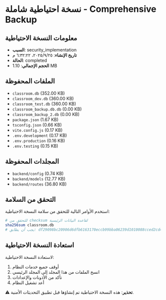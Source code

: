 # نسخة احتياطية شاملة - Comprehensive Backup

## معلومات النسخة الاحتياطية
- **السبب**: security_implementation
- **تاريخ الإنشاء**: ٢٥‏/٩‏/٢٠٢٥، ٦:٣٢:٢٢ م
- **الحالة**: completed
- **الحجم الإجمالي**: 1.10 MB

## الملفات المحفوظة
- `classroom.db` (352.00 KB)
- `classroom_dev.db` (360.00 KB)
- `classroom_test.db` (360.00 KB)
- `classroom_backup.db.db` (0.00 KB)
- `classroom_backup_2.db` (0.00 KB)
- `package.json` (1.67 KB)
- `tsconfig.json` (0.66 KB)
- `vite.config.js` (0.17 KB)
- `.env.development` (0.17 KB)
- `.env.production` (0.16 KB)
- `.env.testing` (0.15 KB)

## المجلدات المحفوظة  
- `backend/config` (0.74 KB)
- `backend/models` (12.77 KB)
- `backend/routes` (36.80 KB)

## التحقق من السلامة
استخدم الأوامر التالية للتحقق من سلامة النسخة الاحتياطية:

```bash
# للتحقق من checksum لقاعدة البيانات الرئيسية
sha256sum classroom.db
# يجب أن يطابق: df29098bc20906d6dfb6163170eccb99bba06239d1010088cced2cd4cc325ff9
```

## استعادة النسخة الاحتياطية
لاستعادة النسخة الاحتياطية:
1. أوقف جميع خدمات النظام
2. انسخ الملفات من هذا المجلد إلى المجلد الرئيسي
3. تأكد من الأذونات والإعدادات
4. أعد تشغيل النظام

⚠️ **تحذير**: هذه النسخة الاحتياطية تم إنشاؤها قبل تطبيق التحديثات الأمنية.
